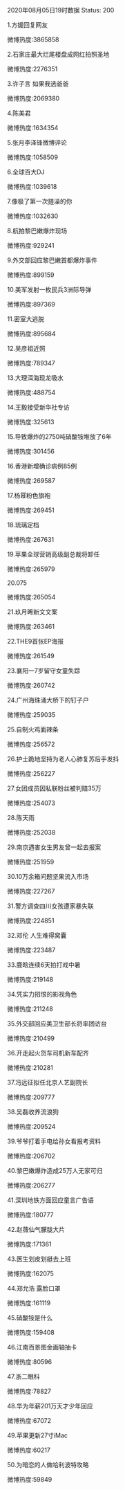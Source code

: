 2020年08月05日19时数据
Status: 200

1.方媛回复网友

微博热度:3865858

2.石家庄最大烂尾楼盘成网红拍照圣地

微博热度:2276351

3.许子言 如果我选爸爸

微博热度:2069380

4.陈美君

微博热度:1634354

5.张月李泽锋微博评论

微博热度:1058509

6.全球百大DJ

微博热度:1039618

7.像极了第一次搓澡的你

微博热度:1032630

8.航拍黎巴嫩爆炸现场

微博热度:929241

9.外交部回应黎巴嫩首都爆炸事件

微博热度:899159

10.美军发射一枚民兵3洲际导弹

微博热度:897369

11.密室大逃脱

微博热度:895684

12.吴彦祖近照

微博热度:789347

13.大理洱海现龙吸水

微博热度:488754

14.王毅接受新华社专访

微博热度:325613

15.导致爆炸的2750吨硝酸铵堆放了6年

微博热度:301456

16.香港新增确诊病例85例

微博热度:269587

17.杨幂粉色旗袍

微博热度:269451

18.琉璃定档

微博热度:267631

19.苹果全球营销高级副总裁将卸任

微博热度:265979

20.075

微博热度:265054

21.玖月晞新文文案

微博热度:263461

22.THE9首张EP海报

微博热度:261549

23.襄阳一7岁留守女童失踪

微博热度:260742

24.广州海珠涌大桥下的钉子户

微博热度:259035

25.自制火鸡面辣条

微博热度:256572

26.护士跪地坚持为老人心肺复苏后手发抖

微博热度:256227

27.女团成员因私联粉丝被判赔35万

微博热度:254073

28.陈天雨

微博热度:252038

29.南京遇害女生男友曾一起去报案

微博热度:251959

30.10万余箱问题坚果流入市场

微博热度:227267

31.警方调查四川女孩遭家暴失联

微博热度:224851

32.邓伦 人生难得窝囊

微博热度:223487

33.鹿晗连续6天拍打戏中暑

微博热度:219148

34.凭实力招恨的影视角色

微博热度:211248

35.外交部回应美卫生部长将率团访台

微博热度:210499

36.开走起火货车司机新车配齐

微博热度:210281

37.冯远征拟任北京人艺副院长

微博热度:209777

38.吴磊收养流浪狗

微博热度:209524

39.爷爷打着手电给孙女看报考资料

微博热度:206702

40.黎巴嫩爆炸造成25万人无家可归

微博热度:206277

41.深圳地铁方面回应童言广告语

微博热度:180777

42.赵薇仙气朦胧大片

微博热度:171361

43.医生划皮划艇去上班

微博热度:162075

44.郑允浩 露脸口罩

微博热度:161119

45.硝酸铵是什么

微博热度:159408

46.江南百景图金画轴抽卡

微博热度:80596

47.浙二眼科

微博热度:78827

48.华为年薪201万天才少年回应

微博热度:67072

49.苹果更新27寸iMac

微博热度:60217

50.为暗恋的人做哈利波特攻略

微博热度:59849

